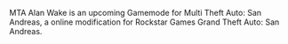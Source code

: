 MTA Alan Wake is an upcoming Gamemode for Multi Theft Auto: San Andreas, a online modification for Rockstar Games Grand Theft Auto: San Andreas.